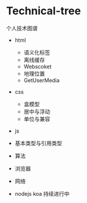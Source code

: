 # Technical-tree
个人技术图谱

- html
  - 语义化标签
  - 离线缓存
  - Webscoket
  - 地理位置
  - GetUserMedia
- css
  - 盒模型
  - 居中与浮动
  - 单位与兼容
- js
 - 基本类型与引用类型
- 算法

- 浏览器

- 网络

- nodejs koa
持续进行中
